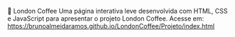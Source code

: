 🚀 London Coffee
Uma página interativa leve desenvolvida com HTML, CSS e JavaScript para apresentar o projeto London Coffee. Acesse em:
https://brunoalmeidaramos.github.io/LondonCoffee/Projeto/index.html
